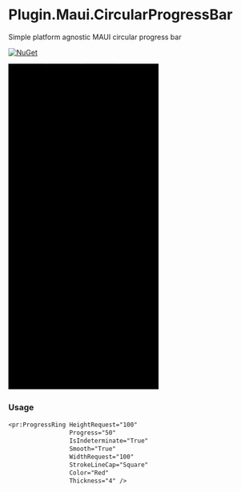 # Plugin.Maui.CircularProgressBar

Simple platform agnostic MAUI circular progress bar

[![NuGet](https://img.shields.io/nuget/v/MPowerKit.ProgressRing.svg?maxAge=2592000)](https://www.nuget.org/packages/MPowerKit.ProgressRing)

<img src="cpb.gif?raw=true" alt="showcase" width="300" height="650">

### Usage
```xaml
<pr:ProgressRing HeightRequest="100"
                 Progress="50"
                 IsIndeterminate="True"
                 Smooth="True"
                 WidthRequest="100"
                 StrokeLineCap="Square"
                 Color="Red" 
                 Thickness="4" />
```